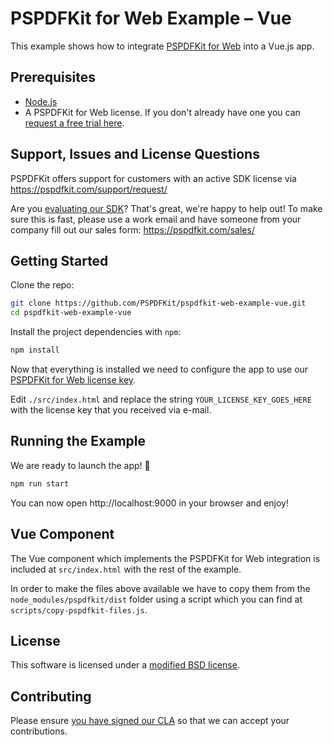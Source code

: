 # PSPDFKit for Web Example – Vue

This example shows how to integrate [PSPDFKit for Web](https://pspdfkit.com/web/) into a Vue.js app.

## Prerequisites

- [Node.js](http://nodejs.org/)
- A PSPDFKit for Web license. If you don't already have one
  you can [request a free trial here](https://pspdfkit.com/try/).

## Support, Issues and License Questions

PSPDFKit offers support for customers with an active SDK license via https://pspdfkit.com/support/request/

Are you [evaluating our SDK](https://pspdfkit.com/try/)? That's great, we're happy to help out! To make sure this is fast, please use a work email and have someone from your company fill out our sales form: https://pspdfkit.com/sales/

## Getting Started

Clone the repo:

```bash
git clone https://github.com/PSPDFKit/pspdfkit-web-example-vue.git
cd pspdfkit-web-example-vue
```

Install the project dependencies with `npm`:

```bash
npm install
```

Now that everything is installed we need to configure the app to use our [PSPDFKit for Web license key](https://pspdfkit.com/guides/web/current/standalone/integration).

Edit `./src/index.html` and replace the string `YOUR_LICENSE_KEY_GOES_HERE` with the license key that you received via e-mail.

## Running the Example

We are ready to launch the app! 🎉

```bash
npm run start
```

You can now open http://localhost:9000 in your browser and enjoy!

## Vue Component

The Vue component which implements the PSPDFKit for Web integration is included at `src/index.html` with the rest of the example.

In order to make the files above available we have to copy them from the `node_modules/pspdfkit/dist` folder using a script which you can find at `scripts/copy-pspdfkit-files.js`.

## License

This software is licensed under a [modified BSD license](LICENSE).

## Contributing

Please ensure
[you have signed our CLA](https://pspdfkit.com/guides/web/current/miscellaneous/contributing/) so that we can
accept your contributions.
